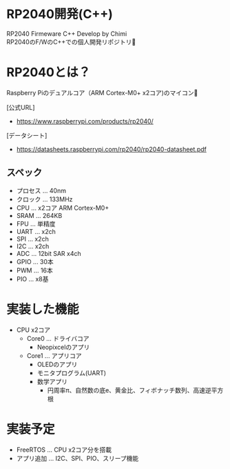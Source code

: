 # RP2040開発(C++)
RP2040 Firmeware C++ Develop by Chimi\
RP2040のF/WのC++での個人開発リポジトリ🥳

# RP2040とは？
Raspberry Piのデュアルコア（ARM Cortex-M0+ x2コア)のマイコン🥳


[公式URL]
- https://www.raspberrypi.com/products/rp2040/

[データシート]
- https://datasheets.raspberrypi.com/rp2040/rp2040-datasheet.pdf

## スペック
- プロセス ... 40nm
- クロック ... 133MHz
- CPU ... x2コア ARM Cortex-M0+
- SRAM ... 264KB
- FPU ... 単精度
- UART ... x2ch
- SPI ... x2ch
- I2C ... x2ch
- ADC ... 12bit SAR x4ch
- GPIO ... 30本
- PWM ... 16本
- PIO ... x8基

# 実装した機能

- CPU x2コア
  - Core0 ... ドライバコア
    - Neopixcelのアプリ
  - Core1 ... アプリコア
    - OLEDのアプリ
    - モニタプログラム(UART)
    - 数学アプリ
      - 円周率π、自然数の底e、黄金比、フィボナッチ数列、高速逆平方根

# 実装予定
- FreeRTOS ... CPU x2コア分を搭載
- アプリ追加 ... I2C、SPI、PIO、スリープ機能